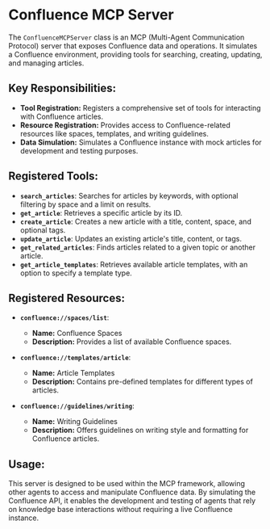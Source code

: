 # Confluence MCP Server

The `ConfluenceMCPServer` class is an MCP (Multi-Agent Communication Protocol) server that exposes Confluence data and operations. It simulates a Confluence environment, providing tools for searching, creating, updating, and managing articles.

## Key Responsibilities:

- **Tool Registration:** Registers a comprehensive set of tools for interacting with Confluence articles.
- **Resource Registration:** Provides access to Confluence-related resources like spaces, templates, and writing guidelines.
- **Data Simulation:** Simulates a Confluence instance with mock articles for development and testing purposes.

## Registered Tools:

- **`search_articles`**: Searches for articles by keywords, with optional filtering by space and a limit on results.
- **`get_article`**: Retrieves a specific article by its ID.
- **`create_article`**: Creates a new article with a title, content, space, and optional tags.
- **`update_article`**: Updates an existing article's title, content, or tags.
- **`get_related_articles`**: Finds articles related to a given topic or another article.
- **`get_article_templates`**: Retrieves available article templates, with an option to specify a template type.

## Registered Resources:

- **`confluence://spaces/list`**: 
    - **Name:** Confluence Spaces
    - **Description:** Provides a list of available Confluence spaces.

- **`confluence://templates/article`**: 
    - **Name:** Article Templates
    - **Description:** Contains pre-defined templates for different types of articles.

- **`confluence://guidelines/writing`**: 
    - **Name:** Writing Guidelines
    - **Description:** Offers guidelines on writing style and formatting for Confluence articles.

## Usage:

This server is designed to be used within the MCP framework, allowing other agents to access and manipulate Confluence data. By simulating the Confluence API, it enables the development and testing of agents that rely on knowledge base interactions without requiring a live Confluence instance.

